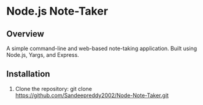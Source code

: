 # Node.js Note-Taker

## Overview

A simple command-line and web-based note-taking application.
Built using Node.js, Yargs, and Express.
## Installation

1. Clone the repository:
   git clone https://github.com/Sandeepreddy2002/Node-Note-Taker.git
